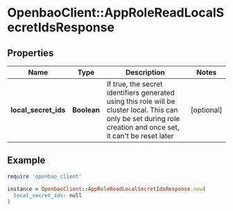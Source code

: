 # OpenbaoClient::AppRoleReadLocalSecretIdsResponse

## Properties

| Name | Type | Description | Notes |
| ---- | ---- | ----------- | ----- |
| **local_secret_ids** | **Boolean** | If true, the secret identifiers generated using this role will be cluster local. This can only be set during role creation and once set, it can&#39;t be reset later | [optional] |

## Example

```ruby
require 'openbao_client'

instance = OpenbaoClient::AppRoleReadLocalSecretIdsResponse.new(
  local_secret_ids: null
)
```

